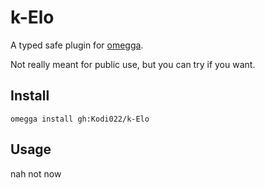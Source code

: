 <!--

When uploading your plugin to github/gitlab
start your repo name with "omegga-"

example: https://github.com/Kodi022/omegga-k-Elo

Your plugin will be installed via omegga install gh:Kodi022/k-Elo

-->

# k-Elo

A typed safe plugin for [omegga](https://github.com/brickadia-community/omegga).

Not really meant for public use, but you can try if you want.

## Install

`omegga install gh:Kodi022/k-Elo`

## Usage

nah not now
